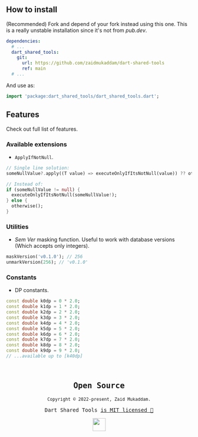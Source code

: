 ## How to install

(Recommended) Fork and depend of your fork instead using this one. This is a really unstable installation since it's not from _pub.dev_.

```yaml
dependencies:
  # ...
  dart_shared_tools:
    git:
      url: https://github.com/zaidmukaddam/dart-shared-tools
      ref: main
  # ...
```

And use as:

```dart
import 'package:dart_shared_tools/dart_shared_tools.dart';
```

## Features

Check out full list of features.

### Available extensions

- `ApplyIfNotNull`.

```dart
// Single line solution:
someNullValue?.apply((T value) => executeOnlyIfItsNotNull(value)) ?? otherwise();

// Instead of:
if (someNullValue != null) {
  executeOnlyIfItsNotNull(someNullValue!);
} else {
  otherwise();
}
```

### Utilities

- _Sem Ver_ masking function. Useful to work with database versions (Which accepts only integers).

```dart
maskVersion('v0.1.0'); // 256
unmarkVersion(256); // 'v0.1.0'
```

### Constants

- DP constants.

```dart
const double k0dp = 0 * 2.0;
const double k1dp = 1 * 2.0;
const double k2dp = 2 * 2.0;
const double k3dp = 3 * 2.0;
const double k4dp = 4 * 2.0;
const double k5dp = 5 * 2.0;
const double k6dp = 6 * 2.0;
const double k7dp = 7 * 2.0;
const double k8dp = 8 * 2.0;
const double k9dp = 9 * 2.0;
// ...available up to [k40dp]
```

<br>

<samp>

<h2 align="center">
  Open Source
</h2>
<p align="center">
  <sub>Copyright © 2022-present, Zaid Mukaddam.</sub>
</p>
<p align="center">Dart Shared Tools <a href="/LICENSE">is MIT licensed 💖</a></p>
<p align="center">
  <img src="https://user-images.githubusercontent.com/51419598/178327667-15a00cd0-60c5-485f-8a0e-68c92545907b.png" width="35" />
</p>

</samp>
